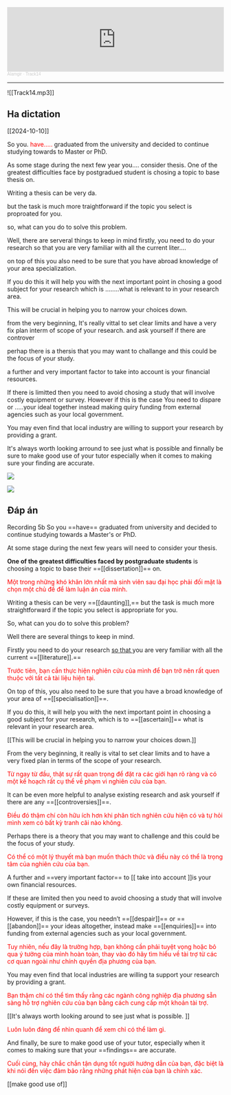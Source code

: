 <iframe width="100%" height="150" scrolling="no" frameborder="no" allow="autoplay" src="https://w.soundcloud.com/player/?url=https%3A//api.soundcloud.com/tracks/198275750&color=%23ff5500&auto_play=false&hide_related=false&show_comments=true&show_user=true&show_reposts=false&show_teaser=true&visual=true"></iframe><div style="font-size: 10px; color: #cccccc;line-break: anywhere;word-break: normal;overflow: hidden;white-space: nowrap;text-overflow: ellipsis; font-family: Interstate,Lucida Grande,Lucida Sans Unicode,Lucida Sans,Garuda,Verdana,Tahoma,sans-serif;font-weight: 100;"><a href="https://soundcloud.com/alamgir-4" title="Alamgir" target="_blank" style="color: #cccccc; text-decoration: none;">Alamgir</a> · <a href="https://soundcloud.com/alamgir-4/track14" title="Track14" target="_blank" style="color: #cccccc; text-decoration: none;">Track14</a></div>

---

![[Track14.mp3]]
## Ha dictation 
[[2024-10-10]]

So you. <font color="#ff0000">have.....</font> graduated from the university and decided to continue  studying towards to Master or PhD.

As some stage during the next few year you.... consider thesis.
  One of the greatest difficulties face by postgradued student is chosing a topic to base thesis on.

Writing a thesis can be very da.

but the task is much more traightforward if the topic you select is proproated for you.

so, what can you do to solve this problem.

Well, there are serveral things to keep in mind
firstly, you need to do your research so that you are very familiar with all the current liter....

on top of this you also need to be sure that you have abroad knowledge of your area specialization.

If you do this it will help you with the next important point in chosing a good subject for your research which is ........what is relevant to in your research area.

This will be crucial in helping you to narrow your choices down.

from the very beginning, It's really vittal to set clear limits and have a very fix plan interm of scope of your research.  and ask yourself if there are controver  

perhap there is a thersis that you may want to challange and this could be the focus of your study.

a further and very  important factor to take into account is your financial resources.

If there is limitted  then you need to avoid chosing a study that will involve costly equipment or survey.
However if this is the case You need to dispare or .....your ideal together instead making quiry funding from external agencies such as your local government.

You may even find that local industry are willing to support your research by providing a grant.

It's always worth looking arround to see just what is possible and finnally be sure to make good use of your tutor especially when it comes to making sure your finding are accurate.

![](https://i.imgur.com/whyFTvH.png)


![](https://i.imgur.com/V3LxlOC.png)

## Đáp án

Recording  5b 
So  you  ==have==  graduated  from  university  and  decided  to  continue studying  towards  a  Master's  or  PhD.  


At  some  stage  during  the  next  few years  will  need  to  consider  your  thesis.  

**One  of  the  greatest  difficulties faced  by  postgraduate  students**  is  choosing  a  topic  to  base  their ==[[dissertation]]==  on.  

<font color="#ff0000">Một trong những khó khăn lớn nhất mà sinh viên sau đại học phải đối mặt là chọn một chủ đề để làm luận án của mình.</font>

Writing  a  thesis  can  be  very  ==[[daunting]],==  but  the  task  is much  more  straightforward  if  the  topic  you  select  is  appropriate  for you.  

So,  what  can  you  do  to  solve  this  problem? 

Well  there  are  several  things  to  keep  in  mind.  

Firstly  you  need  to do  your  research  <u>so  that </u> you  are  very  familiar  with  all  the  current 
==[[literature]].==  

<font color="#ff0000">Trước tiên, bạn cần thực hiện nghiên cứu của mình để bạn trở nên rất quen thuộc với tất cả tài liệu hiện tại.</font>



On  top  of  this,  you  also  need  to  be  sure  that  you  have  a broad  knowledge  of  your  area  of  ==[[specialisation]]==. 

If  you  do  this,  it  will help  you  with  the  next  important  point  in  choosing  a  good  subject  for your  research,  which  is  to  ==[[ascertain]]==  what  is  relevant  in  your  research 
area.  

[[This  will  be  crucial  in  helping  you  to  narrow  your  choices  down.]] 



From  the  very  beginning,  it  really  is  vital  to  set  clear  limits  and  to  have a  very  fixed  plan  in  terms  of  the  scope  of  your  research. 

<font color="#ff0000">Từ ngay từ đầu, thật sự rất quan trọng để đặt ra các giới hạn rõ ràng và có một kế hoạch rất cụ thể về phạm vi nghiên cứu của bạn.</font>

It  can  be  even  more  helpful  to  analyse  existing  research  and  ask yourself  if  there  are  any  ==[[controversies]]==. 

<font color="#ff0000">Điều đó thậm chí còn hữu ích hơn khi phân tích nghiên cứu hiện có và tự hỏi mình xem có bất kỳ tranh cãi nào không.</font>

Perhaps  there  is  a  theory that  you  may  want  to  challenge  and  this  could  be  the  focus  of  your study. 


<font color="#ff0000">Có thể có một lý thuyết mà bạn muốn thách thức và điều này có thể là trọng tâm của nghiên cứu của bạn.</font>

A  further  and  ==very  important  factor==  to [[ take  into  account  ]]is your  own  financial  resources. 

If  these  are  limited  then  you  need  to avoid  choosing  a  study  that  will  involve  costly  equipment  or  surveys. 

However,  if  this  is  the  case,  you  needn’t  ==[[despair]]==  or  ==[[abandon]]==  your  ideas altogether,  instead  make  ==[[enquiries]]==  into  funding  from  external  agencies such  as  your  local  government. 

<font color="#ff0000">Tuy nhiên, nếu đây là trường hợp, bạn không cần phải tuyệt vọng hoặc bỏ qua ý tưởng của mình hoàn toàn, thay vào đó hãy tìm hiểu về tài trợ từ các cơ quan ngoài như chính quyền địa phương của bạn.</font>

You  may  even  find  that  local  industries are  willing  ta  support  your  research  by  providing  a  grant.  

<font color="#ff0000">Bạn thậm chí có thể tìm thấy rằng các ngành công nghiệp địa phương sẵn sàng hỗ trợ nghiên cứu của bạn bằng cách cung cấp một khoản tài trợ.</font>


[[It's  always worth  looking  around  to  see  just  what  is  possible. ]]


<font color="#ff0000">Luôn luôn đáng để nhìn quanh để xem chỉ có thể làm gì.</font>

And  finally,  be  sure to  make  good  use  of  your  tutor,  especially  when  it  comes  to  making sure  that  your  ==findings==  are  accurate. 

<font color="#ff0000">Cuối cùng, hãy chắc chắn tận dụng tốt người hướng dẫn của bạn, đặc biệt là khi nói đến việc đảm bảo rằng những phát hiện của bạn là chính xác.</font>


[[make good use of]]
